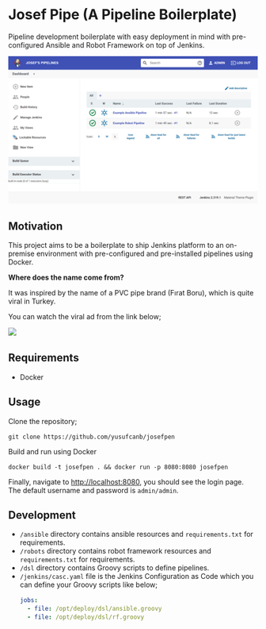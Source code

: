 # Josef Pipe (A Pipeline Boilerplate)

Pipeline development boilerplate with easy deployment in mind with pre-configured Ansible and Robot Framework on top of Jenkins.  

![screenshot](./assets/screenshot.png)


## Motivation

This project aims to be a boilerplate to ship Jenkins platform to an on-premise environment with pre-configured and pre-installed pipelines using Docker.     

**Where does the name come from?**

It was inspired by the name of a PVC pipe brand (Fırat Boru), which is quite viral in Turkey.

You can watch the viral ad from the link below; 

[![](https://img.youtube.com/vi/87p-l32PR8s/0.jpg)](https://www.youtube.com/watch?v=87p-l32PR8s)


## Requirements

- Docker

## Usage

Clone the repository;

```
git clone https://github.com/yusufcanb/josefpen
```

Build and run using Docker

```
docker build -t josefpen . && docker run -p 8080:8080 josefpen 
```

Finally, navigate to [http://localhost:8080](http://localhost:8080), you should see the login page. The default username and password is `admin/admin`.

## Development


- `/ansible` directory contains ansible resources and `requirements.txt` for requirements.
- `/robots` directory contains robot framework resources and `requirements.txt` for requirements.
- `/dsl` directory contains Groovy scripts to define pipelines.
- `/jenkins/casc.yaml` file is the Jenkins Configuration as Code which you can define your Groovy scripts like below;
    ```yaml
    jobs:
      - file: /opt/deploy/dsl/ansible.groovy
      - file: /opt/deploy/dsl/rf.groovy
    ```
